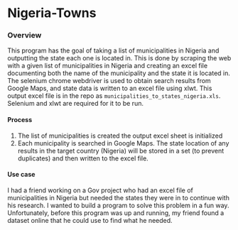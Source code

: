 # Nigeria-Towns


### Overview
This program has the goal of taking a list of municipalities in Nigeria and outputting the state each one is located in. This is done by scraping the web with a given list of municipalities in Nigeria and creating an excel file documenting both the name of the municipality and the state it is located in. The selenium chrome webdriver is used to obtain search results from Google Maps, and state data is written to an excel file using xlwt.  This output excel file is in the repo as `municipalities_to_states_nigeria.xls`. Selenium and xlwt are required for it to be run.

#### Process
1. The list of municipalities is created the output excel sheet is initialized
2. Each municipality is searched in Google Maps.  The state location of any results in the target country (Nigeria) will be stored in a set (to prevent duplicates) and then written to the excel file.

#### Use case
I had a friend working on a Gov project who had an excel file of municipalities in Nigeria but needed the states they were in to continue with his research. I wanted to build a program to solve this problem in a fun way.  Unfortunately, before this program was up and running, my friend found a dataset online that he could use to find what he needed.
